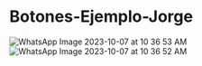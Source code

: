 # Botones-Ejemplo-Jorge
![WhatsApp Image 2023-10-07 at 10 36 53 AM](https://github.com/JorgeMedina14/Botones-Ejemplo-Jorge/assets/126916129/741cd40c-13e6-448c-8198-c5ecf9b529a1)
![WhatsApp Image 2023-10-07 at 10 36 52 AM](https://github.com/JorgeMedina14/Botones-Ejemplo-Jorge/assets/126916129/8a11b803-91af-4bbc-9cfd-7c617f9f1aa3)
